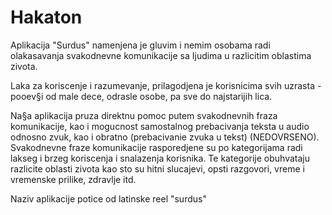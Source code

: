 # Hakaton

Aplikacija "Surdus" namenjena je gluvim i nemim osobama radi olakasavanja svakodnevne komunikacije sa Ijudima u razlicitim oblastima zivota.

Laka za koriscenje i razumevanje, prilagodjena je korisnicima svih uzrasta - pooev§i od male dece, odrasle osobe, pa sve do najstarijih lica.

Na§a aplikacija pruza direktnu pomoc putem svakodnevnih fraza komunikacije, kao i mogucnost samostalnog prebacivanja teksta u audio odnosno zvuk, kao i obratno (prebacivanie zvuka u tekst) (NEDOVRSENO).
Svakodnevne fraze komunikacije rasporedjene su po kategorijama radi lakseg i brzeg koriscenja i snalazenja korisnika. Te kategorije obuhvataju razlicite oblasti zivota kao sto su hitni slucajevi, opsti razgovori, vreme i vremenske prilike, zdravlje itd.

Naziv aplikacije potice od latinske reel "surdus"
